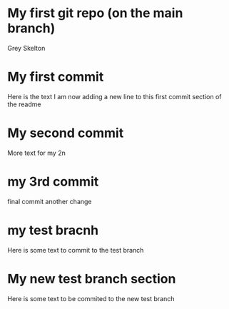 My first git repo (on the main branch)
================
Grey Skelton

# My first commit

Here is the text I am now adding a new line to this first commit section
of the readme

# My second commit

More text for my 2n

# my 3rd commit

final commit another change

# my test bracnh

Here is some text to commit to the test branch

# My new test branch section

Here is some text to be commited to the new test branch
